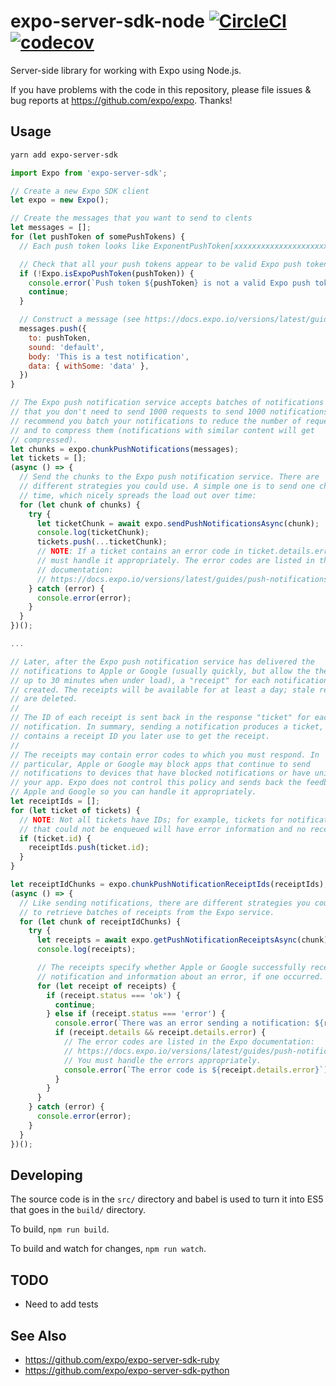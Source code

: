 # expo-server-sdk-node [![CircleCI](https://circleci.com/gh/expo/expo-server-sdk-node.svg?style=svg)](https://circleci.com/gh/expo/expo-server-sdk-node) [![codecov](https://codecov.io/gh/expo/expo-server-sdk-node/branch/master/graph/badge.svg)](https://codecov.io/gh/expo/expo-server-sdk-node)
Server-side library for working with Expo using Node.js.

If you have problems with the code in this repository, please file issues & bug reports at https://github.com/expo/expo. Thanks!

## Usage

```bash
yarn add expo-server-sdk
```

```js
import Expo from 'expo-server-sdk';

// Create a new Expo SDK client
let expo = new Expo();

// Create the messages that you want to send to clents
let messages = [];
for (let pushToken of somePushTokens) {
  // Each push token looks like ExponentPushToken[xxxxxxxxxxxxxxxxxxxxxx]

  // Check that all your push tokens appear to be valid Expo push tokens
  if (!Expo.isExpoPushToken(pushToken)) {
    console.error(`Push token ${pushToken} is not a valid Expo push token`);
    continue;
  }

  // Construct a message (see https://docs.expo.io/versions/latest/guides/push-notifications.html)
  messages.push({
    to: pushToken,
    sound: 'default',
    body: 'This is a test notification',
    data: { withSome: 'data' },
  })
}

// The Expo push notification service accepts batches of notifications so
// that you don't need to send 1000 requests to send 1000 notifications. We
// recommend you batch your notifications to reduce the number of requests
// and to compress them (notifications with similar content will get
// compressed).
let chunks = expo.chunkPushNotifications(messages);
let tickets = [];
(async () => {
  // Send the chunks to the Expo push notification service. There are
  // different strategies you could use. A simple one is to send one chunk at a
  // time, which nicely spreads the load out over time:
  for (let chunk of chunks) {
    try {
      let ticketChunk = await expo.sendPushNotificationsAsync(chunk);
      console.log(ticketChunk);
      tickets.push(...ticketChunk);
      // NOTE: If a ticket contains an error code in ticket.details.error, you
      // must handle it appropriately. The error codes are listed in the Expo
      // documentation:
      // https://docs.expo.io/versions/latest/guides/push-notifications#response-format 
    } catch (error) {
      console.error(error);
    }
  }
})();

...

// Later, after the Expo push notification service has delivered the
// notifications to Apple or Google (usually quickly, but allow the the service
// up to 30 minutes when under load), a "receipt" for each notification is
// created. The receipts will be available for at least a day; stale receipts
// are deleted.
//
// The ID of each receipt is sent back in the response "ticket" for each
// notification. In summary, sending a notification produces a ticket, which
// contains a receipt ID you later use to get the receipt.
//
// The receipts may contain error codes to which you must respond. In
// particular, Apple or Google may block apps that continue to send
// notifications to devices that have blocked notifications or have uninstalled
// your app. Expo does not control this policy and sends back the feedback from
// Apple and Google so you can handle it appropriately.
let receiptIds = [];
for (let ticket of tickets) {
  // NOTE: Not all tickets have IDs; for example, tickets for notifications
  // that could not be enqueued will have error information and no receipt ID.
  if (ticket.id) {
    receiptIds.push(ticket.id);
  }
}

let receiptIdChunks = expo.chunkPushNotificationReceiptIds(receiptIds);
(async () => {
  // Like sending notifications, there are different strategies you could use
  // to retrieve batches of receipts from the Expo service.
  for (let chunk of receiptIdChunks) {
    try {
      let receipts = await expo.getPushNotificationReceiptsAsync(chunk);
      console.log(receipts);

      // The receipts specify whether Apple or Google successfully received the
      // notification and information about an error, if one occurred.
      for (let receipt of receipts) {
        if (receipt.status === 'ok') {
          continue;
        } else if (receipt.status === 'error') {
          console.error(`There was an error sending a notification: ${receipt.message}`);
          if (receipt.details && receipt.details.error) {
            // The error codes are listed in the Expo documentation:
            // https://docs.expo.io/versions/latest/guides/push-notifications#response-format 
            // You must handle the errors appropriately.
            console.error(`The error code is ${receipt.details.error}`);
          }
        }
      }
    } catch (error) {
      console.error(error);
    }
  }
})();

```

## Developing

The source code is in the `src/` directory and babel is used to turn it into ES5 that goes in the `build/` directory.

To build, `npm run build`.

To build and watch for changes, `npm run watch`.

## TODO

  * Need to add tests

## See Also

  * https://github.com/expo/expo-server-sdk-ruby
  * https://github.com/expo/expo-server-sdk-python
